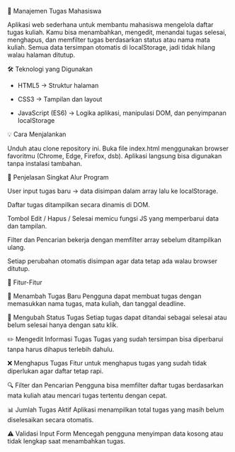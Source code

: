 📝 Manajemen Tugas Mahasiswa

Aplikasi web sederhana untuk membantu mahasiswa mengelola daftar tugas kuliah.
Kamu bisa menambahkan, mengedit, menandai tugas selesai, menghapus, dan memfilter tugas berdasarkan status atau nama mata kuliah.
Semua data tersimpan otomatis di localStorage, jadi tidak hilang walau halaman ditutup.


🛠️ Teknologi yang Digunakan

- HTML5 → Struktur halaman

- CSS3 → Tampilan dan layout
 
- JavaScript (ES6) → Logika aplikasi, manipulasi DOM, dan penyimpanan localStorage
  


💡 Cara Menjalankan

Unduh atau clone repository ini.
Buka file index.html menggunakan browser favoritmu (Chrome, Edge, Firefox, dsb).
Aplikasi langsung bisa digunakan tanpa instalasi tambahan.

🧠 Penjelasan Singkat Alur Program

User input tugas baru → data disimpan dalam array lalu ke localStorage.

Daftar tugas ditampilkan secara dinamis di DOM.

Tombol Edit / Hapus / Selesai memicu fungsi JS yang memperbarui data dan tampilan.

Filter dan Pencarian bekerja dengan memfilter array sebelum ditampilkan ulang.

Setiap perubahan otomatis disimpan agar data tetap ada walau browser ditutup.




🌟 Fitur-Fitur

📝 Menambah Tugas Baru
Pengguna dapat membuat tugas dengan memasukkan nama tugas, mata kuliah, dan tanggal deadline.

🔁 Mengubah Status Tugas
Setiap tugas dapat ditandai sebagai selesai atau belum selesai hanya dengan satu klik.

✏️ Mengedit Informasi Tugas
Tugas yang sudah tersimpan bisa diperbarui tanpa harus dihapus terlebih dahulu.

❌ Menghapus Tugas
Fitur untuk menghapus tugas yang sudah tidak diperlukan agar daftar tetap rapi.

🔍 Filter dan Pencarian
Pengguna bisa memfilter daftar tugas berdasarkan mata kuliah atau mencari tugas tertentu dengan cepat.

📊 Jumlah Tugas Aktif
Aplikasi menampilkan total tugas yang masih belum diselesaikan secara otomatis.

⚠️ Validasi Input Form
Mencegah pengguna menyimpan data kosong atau tidak lengkap saat menambahkan tugas.
